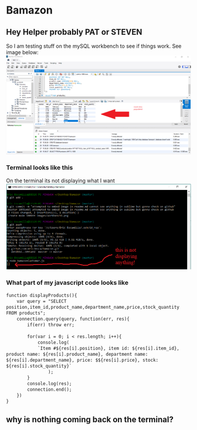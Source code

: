 # Bamazon

## Hey Helper probably PAT or STEVEN

So I am testing stuff on the mySQL workbench to see if things work.  See image below:
![image of mySQL workbench database with mock file](/images/workbench1.png)

### Terminal looks like this

On the terminal its not displaying what I want
![Image of Terminal](/images/terminal1.png)

### What part of my javascript code looks like

```
function displayProducts(){
	var query = "SELECT position,item_id,product_name,department_name,price,stock_quantity FROM products";
	connection.query(query, function(err, res){
		if(err) throw err;

		for(var i = 0; i < res.length; i++){
			console.log(
			`Item #${res[i].position}, item id: ${res[i].item_id}, product name: ${res[i].product_name}, department name: ${res[i].department_name}, price: $${res[i].price}, stock: ${res[i].stock_quantity}`	
				);
		}
		console.log(res);
		connection.end();
	})
}
```

## why is nothing coming back on the terminal?



